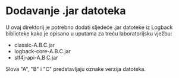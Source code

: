 # Dodavanje .jar datoteka

U ovaj direktorij je potrebno dodati sljedeće .jar datoteke iz Logback biblioteke kako je opisano u uputama za treću laboratorijsku vježbu:

* classic-A.B.C.jar
* logback-core-A.B.C.jar
* slf4j-api-A.B.C.jar 

Slova "A", "B" i "C" predstavljaju oznake verzija datoteka.